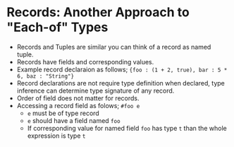 # Records: Another Approach to "Each-of" Types

* Records and Tuples are similar you can think of a record as named tuple.
* Records have fields and corresponding values.
* Example record declaraion as follows; `{foo : (1 + 2, true), bar : 5 * 6, baz : "String"}`
* Record declarations are not require type definition when declared, type inference can determine type signature of any record.
* Order of field does not matter for records.
* Accessing a record field as folows; `#foo e`
    * `e` must be of type record
    * `e` should have a field named `foo`
    * If corresponding value for named field `foo` has type `t` than the whole expression is type `t` 
